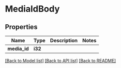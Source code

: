 # MediaIdBody

## Properties

Name | Type | Description | Notes
------------ | ------------- | ------------- | -------------
**media_id** | **i32** |  | 

[[Back to Model list]](../README.md#documentation-for-models) [[Back to API list]](../README.md#documentation-for-api-endpoints) [[Back to README]](../README.md)


